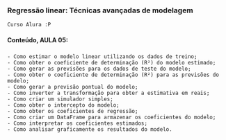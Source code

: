 ### Regressão linear: Técnicas avançadas de modelagem
    Curso Alura :P

#### Conteúdo, AULA 05:

###
    - Como estimar o modelo linear utilizando os dados de treino;
    - Como obter o coeficiente de determinação (R²) do modelo estimado;
    - Como gerar as previsões para os dados de teste do modelo;
    - Como obter o coeficiente de determinação (R²) para as previsões do modelo;
    - Como gerar a previsão pontual do modelo;
    - Como inverter a transformação para obter a estimativa em reais;
    - Como criar um simulador simples;
    - Como obter o intercepto do modelo;
    - Como obter os coeficientes de regressão;
    - Como criar um DataFrame para armazenar os coeficientes do modelo;
    - Como interpretar os coeficientes estimados;
    - Como analisar graficamente os resultados do modelo.